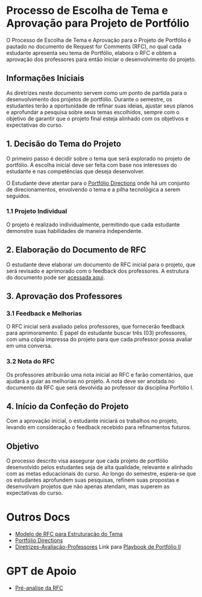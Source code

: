 # Processo de Escolha de Tema e Aprovação para Projeto de Portfólio

O Processo de Escolha de Tema e Aprovação para o Projeto de Portfólio é pautado no documento de Request for Comments (RFC), no qual cada estudante apresenta seu tema de Portfólio, 
elabora o RFC e obtem a aprovação dos professores para então iniciar o desenvolvimento do projeto. 

## Informações Iniciais
As diretrizes neste documento servem como um ponto de partida para o desenvolvimento dos projetos de portfólio. Durante o semestre, os estudantes terão a oportunidade de refinar suas ideias, ajustar seus planos e aprofundar a pesquisa sobre seus temas escolhidos, sempre com o objetivo de garantir que o projeto final esteja alinhado com os objetivos e expectativas do curso.

## 1. Decisão do Tema do Projeto

O primeiro passo é decidir sobre o tema que será explorado no projeto de portfólio. A escolha inicial deve ser feita com base nos interesses do estudante e nas competências que deseja desenvolver.

O Estudante deve atentar para o [Portfólio Directions](https://github.com/CatolicaSC-Portfolio/The-Portfolio-Playbook-I/blob/main/portfolio-directions.md) onde há um conjunto de direcionamentos,  envolvendo o tema e a pilha tecnológica a serem seguidos.

### 1.1 Projeto Individual
O projeto é realizado individualmente, permitindo que cada estudante demonstre suas habilidades de maneira independente.

## 2. Elaboração do Documento de RFC
O estudante deve elaborar um documento de RFC inicial para o projeto, que será revisado e aprimorado com o feedback dos professores. A estrutura do documento pode ser [acessada aqui](https://github.com/CatolicaSC-Portfolio/The-Portfolio-Playbook-I/blob/main/modelo-de-RFC.md).

## 3. Aprovação dos Professores
### 3.1 Feedback e Melhorias
O RFC inicial será avaliado pelos professores, que fornecerão feedback para aprimoramento. É papel do estudante buscar três (03) professores, com uma cópia impressa do projeto para que cada professor possa avaliar em uma conversa. 

### 3.2 Nota do RFC
Os professores atribuirão uma nota inicial ao RFC e farão comentários, que ajudará a guiar as melhorias no projeto. A nota deve ser anotada no documento da RFC que será devolvida ao professor da disciplina Porfólio I.

## 4. Início da Confeção do Projeto
Com a aprovação inicial, o estudante iniciará os trabalhos no projeto, levando em consideração o feedback recebido para refinamentos futuros.

## Objetivo
O processo descrito visa assegurar que cada projeto de portfólio desenvolvido pelos estudantes seja de alta qualidade, relevante e alinhado com as metas educacionais do curso. Ao longo do semestre, espera-se que os estudantes aprofundem suas pesquisas, refinem suas propostas e desenvolvam projetos que não apenas atendam, mas superem as expectativas do curso.



# Outros Docs

- [Modelo de RFC para Estruturação do Tema](https://github.com/CatolicaSC-Portfolio/The-Portfolio-Playbook-I/blob/main/modelo-de-RFC.md)
- [Portfólio Directions](https://github.com/CatolicaSC-Portfolio/The-Portfolio-Playbook-I/blob/main/portfolio-directions.md)
- [Diretrizes-Avaliação-Professores](https://github.com/CatolicaSC-Portfolio/The-Portfolio-Playbook-I/blob/main/Diretrizes-Avaliação-Professores.md)
Link para [Playbook de Portfólio II](https://github.com/CatolicaSC-Portfolio/The-Portfolio-Playbook-II)


# GPT de Apoio
- [Pré-analise da RFC](https://chatgpt.com/g/g-6863c3a91e1881919572856ff853bf1f-pre-analise-de-projetos-rfc-da-catolica?model=o3)



